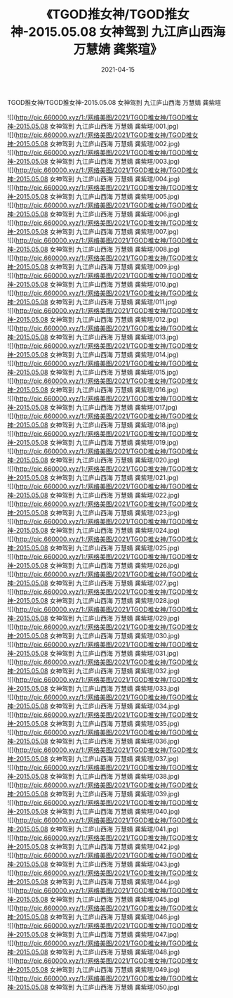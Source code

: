 ﻿---
layout: post
title:  《TGOD推女神/TGOD推女神-2015.05.08 女神驾到 九江庐山西海 万慧婧 龚紫瑄》
date:   2021-04-15
img: http://pic.660000.xyz/1:/网络美图/2021/TGOD推女神/TGOD推女神-2015.05.08 女神驾到 九江庐山西海 万慧婧 龚紫瑄/000.jpg
categories: [美女, 清纯, 唯美]
---

TGOD推女神/TGOD推女神-2015.05.08 女神驾到 九江庐山西海 万慧婧 龚紫瑄

 ![](http://pic.660000.xyz/1:/网络美图/2021/TGOD推女神/TGOD推女神-2015.05.08 女神驾到 九江庐山西海 万慧婧 龚紫瑄/001.jpg) <br>![](http://pic.660000.xyz/1:/网络美图/2021/TGOD推女神/TGOD推女神-2015.05.08 女神驾到 九江庐山西海 万慧婧 龚紫瑄/002.jpg) <br>![](http://pic.660000.xyz/1:/网络美图/2021/TGOD推女神/TGOD推女神-2015.05.08 女神驾到 九江庐山西海 万慧婧 龚紫瑄/003.jpg) <br>![](http://pic.660000.xyz/1:/网络美图/2021/TGOD推女神/TGOD推女神-2015.05.08 女神驾到 九江庐山西海 万慧婧 龚紫瑄/004.jpg) <br>![](http://pic.660000.xyz/1:/网络美图/2021/TGOD推女神/TGOD推女神-2015.05.08 女神驾到 九江庐山西海 万慧婧 龚紫瑄/005.jpg) <br>![](http://pic.660000.xyz/1:/网络美图/2021/TGOD推女神/TGOD推女神-2015.05.08 女神驾到 九江庐山西海 万慧婧 龚紫瑄/006.jpg) <br>![](http://pic.660000.xyz/1:/网络美图/2021/TGOD推女神/TGOD推女神-2015.05.08 女神驾到 九江庐山西海 万慧婧 龚紫瑄/007.jpg) <br>![](http://pic.660000.xyz/1:/网络美图/2021/TGOD推女神/TGOD推女神-2015.05.08 女神驾到 九江庐山西海 万慧婧 龚紫瑄/008.jpg) <br>![](http://pic.660000.xyz/1:/网络美图/2021/TGOD推女神/TGOD推女神-2015.05.08 女神驾到 九江庐山西海 万慧婧 龚紫瑄/009.jpg) <br>![](http://pic.660000.xyz/1:/网络美图/2021/TGOD推女神/TGOD推女神-2015.05.08 女神驾到 九江庐山西海 万慧婧 龚紫瑄/010.jpg) <br>![](http://pic.660000.xyz/1:/网络美图/2021/TGOD推女神/TGOD推女神-2015.05.08 女神驾到 九江庐山西海 万慧婧 龚紫瑄/011.jpg) <br>![](http://pic.660000.xyz/1:/网络美图/2021/TGOD推女神/TGOD推女神-2015.05.08 女神驾到 九江庐山西海 万慧婧 龚紫瑄/012.jpg) <br>![](http://pic.660000.xyz/1:/网络美图/2021/TGOD推女神/TGOD推女神-2015.05.08 女神驾到 九江庐山西海 万慧婧 龚紫瑄/013.jpg) <br>![](http://pic.660000.xyz/1:/网络美图/2021/TGOD推女神/TGOD推女神-2015.05.08 女神驾到 九江庐山西海 万慧婧 龚紫瑄/014.jpg) <br>![](http://pic.660000.xyz/1:/网络美图/2021/TGOD推女神/TGOD推女神-2015.05.08 女神驾到 九江庐山西海 万慧婧 龚紫瑄/015.jpg) <br>![](http://pic.660000.xyz/1:/网络美图/2021/TGOD推女神/TGOD推女神-2015.05.08 女神驾到 九江庐山西海 万慧婧 龚紫瑄/016.jpg) <br>![](http://pic.660000.xyz/1:/网络美图/2021/TGOD推女神/TGOD推女神-2015.05.08 女神驾到 九江庐山西海 万慧婧 龚紫瑄/017.jpg) <br>![](http://pic.660000.xyz/1:/网络美图/2021/TGOD推女神/TGOD推女神-2015.05.08 女神驾到 九江庐山西海 万慧婧 龚紫瑄/018.jpg) <br>![](http://pic.660000.xyz/1:/网络美图/2021/TGOD推女神/TGOD推女神-2015.05.08 女神驾到 九江庐山西海 万慧婧 龚紫瑄/019.jpg) <br>![](http://pic.660000.xyz/1:/网络美图/2021/TGOD推女神/TGOD推女神-2015.05.08 女神驾到 九江庐山西海 万慧婧 龚紫瑄/020.jpg) <br>![](http://pic.660000.xyz/1:/网络美图/2021/TGOD推女神/TGOD推女神-2015.05.08 女神驾到 九江庐山西海 万慧婧 龚紫瑄/021.jpg) <br>![](http://pic.660000.xyz/1:/网络美图/2021/TGOD推女神/TGOD推女神-2015.05.08 女神驾到 九江庐山西海 万慧婧 龚紫瑄/022.jpg) <br>![](http://pic.660000.xyz/1:/网络美图/2021/TGOD推女神/TGOD推女神-2015.05.08 女神驾到 九江庐山西海 万慧婧 龚紫瑄/023.jpg) <br>![](http://pic.660000.xyz/1:/网络美图/2021/TGOD推女神/TGOD推女神-2015.05.08 女神驾到 九江庐山西海 万慧婧 龚紫瑄/024.jpg) <br>![](http://pic.660000.xyz/1:/网络美图/2021/TGOD推女神/TGOD推女神-2015.05.08 女神驾到 九江庐山西海 万慧婧 龚紫瑄/025.jpg) <br>![](http://pic.660000.xyz/1:/网络美图/2021/TGOD推女神/TGOD推女神-2015.05.08 女神驾到 九江庐山西海 万慧婧 龚紫瑄/026.jpg) <br>![](http://pic.660000.xyz/1:/网络美图/2021/TGOD推女神/TGOD推女神-2015.05.08 女神驾到 九江庐山西海 万慧婧 龚紫瑄/027.jpg) <br>![](http://pic.660000.xyz/1:/网络美图/2021/TGOD推女神/TGOD推女神-2015.05.08 女神驾到 九江庐山西海 万慧婧 龚紫瑄/028.jpg) <br>![](http://pic.660000.xyz/1:/网络美图/2021/TGOD推女神/TGOD推女神-2015.05.08 女神驾到 九江庐山西海 万慧婧 龚紫瑄/029.jpg) <br>![](http://pic.660000.xyz/1:/网络美图/2021/TGOD推女神/TGOD推女神-2015.05.08 女神驾到 九江庐山西海 万慧婧 龚紫瑄/030.jpg) <br>![](http://pic.660000.xyz/1:/网络美图/2021/TGOD推女神/TGOD推女神-2015.05.08 女神驾到 九江庐山西海 万慧婧 龚紫瑄/031.jpg) <br>![](http://pic.660000.xyz/1:/网络美图/2021/TGOD推女神/TGOD推女神-2015.05.08 女神驾到 九江庐山西海 万慧婧 龚紫瑄/032.jpg) <br>![](http://pic.660000.xyz/1:/网络美图/2021/TGOD推女神/TGOD推女神-2015.05.08 女神驾到 九江庐山西海 万慧婧 龚紫瑄/033.jpg) <br>![](http://pic.660000.xyz/1:/网络美图/2021/TGOD推女神/TGOD推女神-2015.05.08 女神驾到 九江庐山西海 万慧婧 龚紫瑄/034.jpg) <br>![](http://pic.660000.xyz/1:/网络美图/2021/TGOD推女神/TGOD推女神-2015.05.08 女神驾到 九江庐山西海 万慧婧 龚紫瑄/035.jpg) <br>![](http://pic.660000.xyz/1:/网络美图/2021/TGOD推女神/TGOD推女神-2015.05.08 女神驾到 九江庐山西海 万慧婧 龚紫瑄/036.jpg) <br>![](http://pic.660000.xyz/1:/网络美图/2021/TGOD推女神/TGOD推女神-2015.05.08 女神驾到 九江庐山西海 万慧婧 龚紫瑄/037.jpg) <br>![](http://pic.660000.xyz/1:/网络美图/2021/TGOD推女神/TGOD推女神-2015.05.08 女神驾到 九江庐山西海 万慧婧 龚紫瑄/038.jpg) <br>![](http://pic.660000.xyz/1:/网络美图/2021/TGOD推女神/TGOD推女神-2015.05.08 女神驾到 九江庐山西海 万慧婧 龚紫瑄/039.jpg) <br>![](http://pic.660000.xyz/1:/网络美图/2021/TGOD推女神/TGOD推女神-2015.05.08 女神驾到 九江庐山西海 万慧婧 龚紫瑄/040.jpg) <br>![](http://pic.660000.xyz/1:/网络美图/2021/TGOD推女神/TGOD推女神-2015.05.08 女神驾到 九江庐山西海 万慧婧 龚紫瑄/041.jpg) <br>![](http://pic.660000.xyz/1:/网络美图/2021/TGOD推女神/TGOD推女神-2015.05.08 女神驾到 九江庐山西海 万慧婧 龚紫瑄/042.jpg) <br>![](http://pic.660000.xyz/1:/网络美图/2021/TGOD推女神/TGOD推女神-2015.05.08 女神驾到 九江庐山西海 万慧婧 龚紫瑄/043.jpg) <br>![](http://pic.660000.xyz/1:/网络美图/2021/TGOD推女神/TGOD推女神-2015.05.08 女神驾到 九江庐山西海 万慧婧 龚紫瑄/044.jpg) <br>![](http://pic.660000.xyz/1:/网络美图/2021/TGOD推女神/TGOD推女神-2015.05.08 女神驾到 九江庐山西海 万慧婧 龚紫瑄/045.jpg) <br>![](http://pic.660000.xyz/1:/网络美图/2021/TGOD推女神/TGOD推女神-2015.05.08 女神驾到 九江庐山西海 万慧婧 龚紫瑄/046.jpg) <br>![](http://pic.660000.xyz/1:/网络美图/2021/TGOD推女神/TGOD推女神-2015.05.08 女神驾到 九江庐山西海 万慧婧 龚紫瑄/047.jpg) <br>![](http://pic.660000.xyz/1:/网络美图/2021/TGOD推女神/TGOD推女神-2015.05.08 女神驾到 九江庐山西海 万慧婧 龚紫瑄/048.jpg) <br>![](http://pic.660000.xyz/1:/网络美图/2021/TGOD推女神/TGOD推女神-2015.05.08 女神驾到 九江庐山西海 万慧婧 龚紫瑄/049.jpg) <br>![](http://pic.660000.xyz/1:/网络美图/2021/TGOD推女神/TGOD推女神-2015.05.08 女神驾到 九江庐山西海 万慧婧 龚紫瑄/050.jpg) <br>